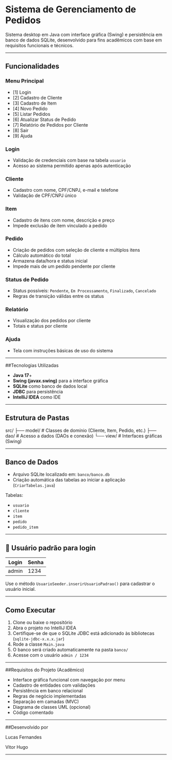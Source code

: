 # Sistema de Gerenciamento de Pedidos

Sistema desktop em Java com interface gráfica (Swing) e persistência em banco de dados SQLite, desenvolvido para fins acadêmicos com base em requisitos funcionais e técnicos.

---

## Funcionalidades

### Menu Principal
- [1] Login
- [2] Cadastro de Cliente
- [3] Cadastro de Item
- [4] Novo Pedido
- [5] Listar Pedidos
- [6] Atualizar Status de Pedido
- [7] Relatório de Pedidos por Cliente
- [8] Sair
- [9] Ajuda

### Login
- Validação de credenciais com base na tabela `usuario`
- Acesso ao sistema permitido apenas após autenticação

### Cliente
- Cadastro com nome, CPF/CNPJ, e-mail e telefone
- Validação de CPF/CNPJ único

### Item
- Cadastro de itens com nome, descrição e preço
- Impede exclusão de item vinculado a pedido

### Pedido
- Criação de pedidos com seleção de cliente e múltiplos itens
- Cálculo automático do total
- Armazena data/hora e status inicial
- Impede mais de um pedido pendente por cliente

### Status de Pedido
- Status possíveis: `Pendente`, `Em Processamento`, `Finalizado`, `Cancelado`
- Regras de transição válidas entre os status

### Relatório
- Visualização dos pedidos por cliente
- Totais e status por cliente

### Ajuda
- Tela com instruções básicas de uso do sistema

---

##Tecnologias Utilizadas

- **Java 17**+
- **Swing (javax.swing)** para a interface gráfica
- **SQLite** como banco de dados local
- **JDBC** para persistência
- **IntelliJ IDEA** como IDE 

---

## Estrutura de Pastas
src/
├── model/ # Classes de domínio (Cliente, Item, Pedido, etc.)
├── dao/ # Acesso a dados (DAOs e conexão)
└── view/ # Interfaces gráficas (Swing)

---

## Banco de Dados

- Arquivo SQLite localizado em: `banco/banco.db`
- Criação automática das tabelas ao iniciar a aplicação (`CriarTabelas.java`)

Tabelas:
- `usuario`
- `cliente`
- `item`
- `pedido`
- `pedido_item`

---

## 👤 Usuário padrão para login

| Login  | Senha |
|--------|-------|
| admin  | 1234  |

Use o método `UsuarioSeeder.inserirUsuarioPadrao()` para cadastrar o usuário inicial.

---

## Como Executar

1. Clone ou baixe o repositório
2. Abra o projeto no IntelliJ IDEA
3. Certifique-se de que o SQLite JDBC está adicionado às bibliotecas (`sqlite-jdbc-x.x.x.jar`)
4. Rode a classe `Main.java`
5. O banco será criado automaticamente na pasta `banco/`
6. Acesse com o usuário `admin / 1234`

---

##Requisitos do Projeto (Acadêmico)

- Interface gráfica funcional com navegação por menu
- Cadastro de entidades com validações
- Persistência em banco relacional
- Regras de negócio implementadas
- Separação em camadas (MVC)
- Diagrama de classes UML (opcional)
- Código comentado

---

##Desenvolvido por

Lucas Fernandes


Vitor Hugo

---


